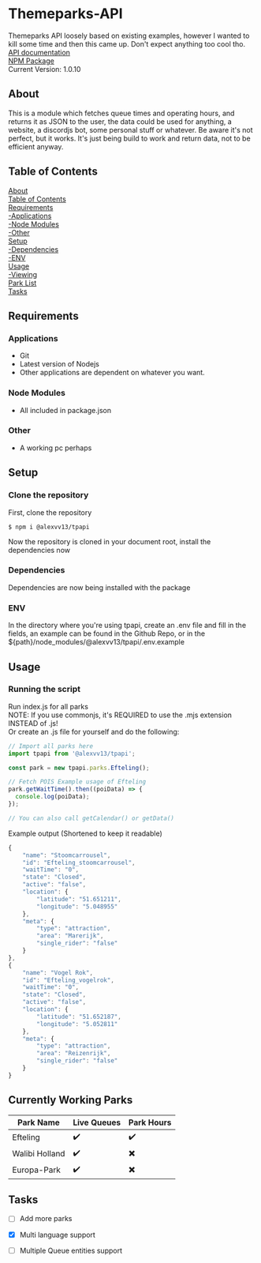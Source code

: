 # Themeparks-API
Themeparks API loosely based on existing examples, however I wanted to kill some time and then this came up. Don't expect anything too cool tho.</br>
[API documentation](https://alexvv13.github.io/tp-api "API Documentation") </br>
[NPM Package](https://www.npmjs.com/package/@alexvv13/tpapi "NPM Package") </br>
Current Version: 1.0.10</br>

## About
This is a module which fetches queue times and operating hours, and returns it as JSON to the user, the data could be used for anything, a website, a discordjs bot, some personal stuff or whatever. Be aware it's not perfect, but it works. It's just being build to work and return data, not to be efficient anyway.

## Table of Contents
[About](#about)</br>
[Table of Contents](#table-of-contents) </br>
[Requirements](#requirements) </br>
[  -Applications](#applications) </br>
[  -Node Modules](#node-modules) </br>
[  -Other](#other) </br>
[Setup](#setup) </br>
[  -Dependencies](#dependencies) </br>
[  -ENV](#env) </br>
[Usage](#usage) </br>
[  -Viewing](#viewing) </br>
[Park List](#currently-working-parks) </br>
[Tasks](#tasks) </br>

## Requirements
### Applications
- Git
- Latest version of Nodejs
- Other applications are dependent on whatever you want.

### Node Modules
- All included in package.json

### Other
- A working pc perhaps

## Setup
### Clone the repository
First, clone the repository
``` 
$ npm i @alexvv13/tpapi
``` 
Now the repository is cloned in your document root, install the dependencies now
### Dependencies
Dependencies are now being installed with the package
### ENV
In the directory where you're using tpapi, create an .env file and fill in the fields, an example can be found in the Github Repo, or in the ${path}/node_modules/@alexvv13/tpapi/.env.example

## Usage
### Running the script
Run index.js for all parks </br>
NOTE: If you use commonjs, it's REQUIRED to use the .mjs extension INSTEAD of .js! </br>
Or create an .js file for yourself and do the following: </br>
```javascript
// Import all parks here
import tpapi from '@alexvv13/tpapi';

const park = new tpapi.parks.Efteling();

// Fetch POIS Example usage of Efteling
park.getWaitTime().then((poiData) => {
  console.log(poiData);
});

// You can also call getCalendar() or getData()
```

Example output (Shortened to keep it readable)
```javascript
{
    "name": "Stoomcarrousel",
    "id": "Efteling_stoomcarrousel",
    "waitTime": "0",
    "state": "Closed",
    "active": "false",
    "location": {
        "latitude": "51.651211",
        "longitude": "5.048955"
    },
    "meta": {
        "type": "attraction",
        "area": "Marerijk",
        "single_rider": "false"
    }
},
{
    "name": "Vogel Rok",
    "id": "Efteling_vogelrok",
    "waitTime": "0",
    "state": "Closed",
    "active": "false",
    "location": {
        "latitude": "51.652187",
        "longitude": "5.052811"
    },
    "meta": {
        "type": "attraction",
        "area": "Reizenrijk",
        "single_rider": "false"
    }
}
```
   
## Currently Working Parks
Park Name | Live Queues | Park Hours
------------ | ------------- | ----------
Efteling |:heavy_check_mark:|:heavy_check_mark:
Walibi Holland |:heavy_check_mark:|:heavy_multiplication_x:
Europa-Park |:heavy_check_mark:|:heavy_multiplication_x:

## Tasks
- [ ] Add more parks
- [X] Multi language support
- [ ] Multiple Queue entities support


